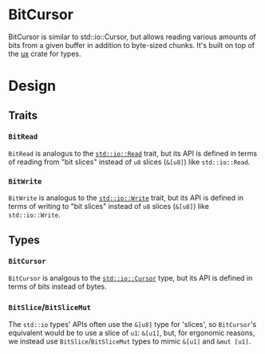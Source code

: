 # BitCursor

BitCursor is similar to std::io::Cursor, but allows reading various amounts of bits from a given buffer in addition
to byte-sized chunks.  It's built on top of the [ux](https://crates.io/crates/ux) crate for types.


# Design

## Traits

### `BitRead`
`BitRead` is analogus to the [`std::io::Read`](https://doc.rust-lang.org/std/io/trait.Read.html) trait, but its API is defined in terms of reading from "bit slices" instead of `u8` slices (`&[u8]`) like `std::io::Read`.


### `BitWrite`
`BitWrite` is analogus to the [`std::io::Write`](https://doc.rust-lang.org/std/io/trait.Write.html) trait, but its API is defined in terms of writing to "bit slices" instead of `u8` slices (`&[u8]`) like `std::io::Write`.


## Types

### `BitCursor`
`BitCursor` is analgous to the [`std::io::Cursor`](https://doc.rust-lang.org/std/io/struct.Cursor.html) type, but its API is defined in terms of bits instead of bytes.

### `BitSlice`/`BitSliceMut`
The `std::io` types' APIs often use the `&[u8]` type for 'slices', so `BitCursor`'s equivalent would be to use a slice of `u1`: `&[u1]`, but, for ergonomic reasons, we instead use `BitSlice`/`BitSliceMut` types to mimic `&[u1]` and `&mut [u1]`.
